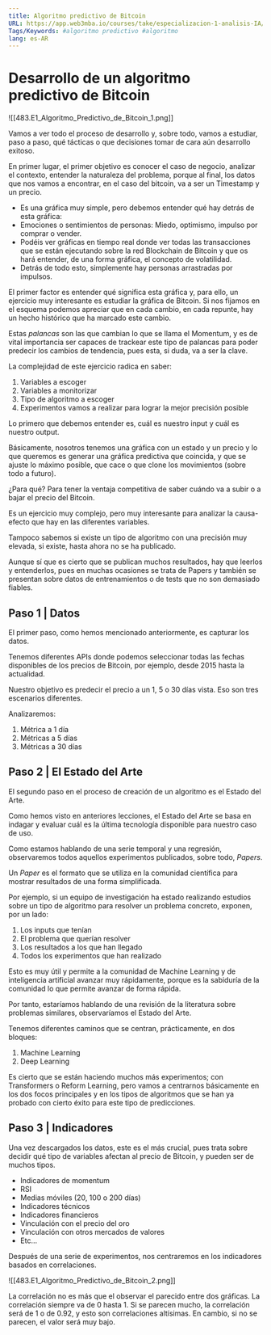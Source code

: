 ```yaml
---
title: Algoritmo predictivo de Bitcoin
URL: https://app.web3mba.io/courses/take/especializacion-1-analisis-IA/texts/41669695-u4-1-0-algoritmo-predictivo-de-bitcoin
Tags/Keywords: #algoritmo predictivo #algoritmo
lang: es-AR
---
```

# Desarrollo de un algoritmo predictivo de Bitcoin
![[483.E1_Algoritmo_Predictivo_de_Bitcoin_1.png]]

Vamos a ver todo el proceso de desarrollo y, sobre todo, vamos a estudiar, paso a paso, qué tácticas o que decisiones tomar de cara aún desarrollo exitoso.

En primer lugar, el primer objetivo es conocer el caso de negocio, analizar el contexto, entender la naturaleza del problema, porque al final, los datos que nos vamos a encontrar, en el caso del bitcoin, va a ser un Timestamp y un precio.
- Es una gráfica muy simple, pero debemos entender qué hay detrás de esta gráfica: 
- Emociones o sentimientos de personas: Miedo, optimismo, impulso por comprar o vender.
- Podéis ver gráficas en tiempo real donde ver todas las transacciones que se están ejecutando sobre la red Blockchain de Bitcoin y que os hará entender, de una forma gráfica, el concepto de volatilidad.
- Detrás de todo esto, simplemente hay personas arrastradas por impulsos.

El primer factor es entender qué significa esta gráfica y, para ello, un ejercicio muy interesante es estudiar la gráfica de Bitcoin. Si nos fijamos en el esquema podemos apreciar que en cada cambio, en cada repunte, hay un hecho histórico que ha marcado este cambio. 

Estas _palancas_ son las que cambian lo que se llama el Momentum, y es de vital importancia ser capaces de trackear este tipo de palancas para poder predecir los cambios de tendencia, pues esta, si duda, va a ser la clave.

La complejidad de este ejercicio radica en saber: 
1. Variables a escoger
2. Variables a monitorizar 
3. Tipo de algoritmo a escoger 
4. Experimentos vamos a realizar para lograr la mejor precisión posible

Lo primero que debemos entender es, cuál es nuestro input y cuál es nuestro output. 

Básicamente, nosotros tenemos una gráfica con un estado y un precio y lo que queremos es generar una gráfica predictiva que coincida, y que se ajuste lo máximo posible, que cace o que clone los movimientos (sobre todo a futuro). 

¿Para qué? Para tener la ventaja competitiva de saber cuándo va a subir o a bajar el precio del Bitcoin.

Es un ejercicio muy complejo, pero muy interesante para analizar la causa-efecto que hay en las diferentes variables.

Tampoco sabemos si existe un tipo de algoritmo con una precisión muy elevada, si existe, hasta ahora no se ha publicado.

Aunque sí que es cierto que se publican muchos resultados, hay que leerlos y entenderlos, pues en muchas ocasiones se trata de Papers y también se presentan sobre datos de entrenamientos o de tests que no son demasiado fiables.

## Paso 1 | Datos
El primer paso, como hemos mencionado anteriormente, es capturar los datos.

Tenemos diferentes APIs donde podemos seleccionar todas las fechas disponibles de los precios de Bitcoin, por ejemplo, desde 2015 hasta la actualidad.

Nuestro objetivo es predecir el precio a un 1, 5 o 30 días vista. Eso son tres escenarios diferentes.

Analizaremos:
1. Métrica a 1 día
2. Métricas a 5 días
3. Métricas a 30 días

## Paso 2 | El Estado del Arte
El segundo paso en el proceso de creación de un algoritmo es el Estado del Arte.

Como hemos visto en anteriores lecciones, el Estado del Arte se basa en indagar y evaluar cuál es la última tecnología disponible para nuestro caso de uso.

Como estamos hablando de una serie temporal y una regresión, observaremos todos aquellos experimentos publicados, sobre todo, _Papers_.

Un _Paper_ es el formato que se utiliza en la comunidad científica para mostrar resultados de una forma simplificada.

Por ejemplo, si un equipo de investigación ha estado realizando estudios sobre un tipo de algoritmo para resolver un problema concreto, exponen, por un lado:
1. Los inputs que tenían
2. El problema que querían resolver
3. Los resultados a los que han llegado
4. Todos los experimentos que han realizado

Esto es muy útil y permite a la comunidad de Machine Learning y de inteligencia artificial avanzar muy rápidamente, porque es la sabiduría de la comunidad lo que permite avanzar de forma rápida.

Por tanto, estaríamos hablando de una revisión de la literatura sobre problemas similares, observaríamos el Estado del Arte.

Tenemos diferentes caminos que se centran, prácticamente, en dos bloques:
1. Machine Learning
2. Deep Learning

Es cierto que se están haciendo muchos más experimentos; con Transformers o Reform Learning, pero vamos a centrarnos básicamente en los dos focos principales y en los tipos de algoritmos que se han ya probado con cierto éxito para este tipo de predicciones.

## Paso 3 | Indicadores
Una vez descargados los datos, este es el más crucial, pues trata sobre decidir qué tipo de variables afectan al precio de Bitcoin, y pueden ser de muchos tipos.
- Indicadores de momentum
- RSI
- Medias móviles (20, 100 o 200 días)
- Indicadores técnicos
- Indicadores financieros
- Vinculación con el precio del oro
- Vinculación con otros mercados de valores
- Etc…

Después de una serie de experimentos, nos centraremos en los indicadores basados en correlaciones.

![[483.E1_Algoritmo_Predictivo_de_Bitcoin_2.png]]

La correlación no es más que el observar el parecido entre dos gráficas. La correlación siempre va de 0 hasta 1. Si se parecen mucho, la correlación será de 1 o de 0.92, y esto son correlaciones altísimas. En cambio, si no se parecen, el valor será muy bajo.